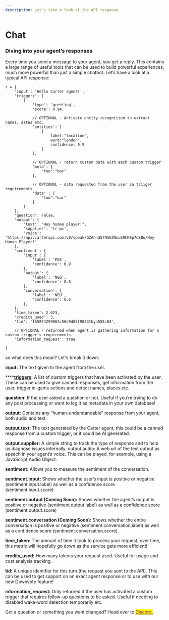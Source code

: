```yaml
---
description: Let's take a look at the API response
---
```


# Chat

### Diving into your agent’s responses

Every time you send a message to your agent, you get a reply. This contains a large range of useful tools that can be used to build powerful experiences, much more powerful than just a simple chatbot. Let’s have a look at a typical API response:

```
r = {
    'input': 'Hello Carter agent!',
    'triggers': [
        {
            'type': 'greeting', 
            'score': 0.94, 
            
            // OPTIONAL - Activate entity recognition to extract names, dates etc.
            'entities': [
                {
                    label:"location",
                    word:"london",
                    confidence: 0.9
                }
            ],
            
            // OPTIONAL - return custom data with each custom trigger
            'meta': {
                "foo":"bar"
            },
            
            // OPTIONAL - data requested from the user in triiger requirements
            'data' : {
                "foo":"bar"
            }
        }
    ],
    'question': False,
    'output': {
        'text': "Hey human player!",
        'supplier': 'tr-pc',
        'voice': 'https://api.carterapi.com/v0/speak/GZAnnd57N5GZNouS9hKEp7dSBu/Hey Human Player!'
    },
    'sentiment': {
        'input': { 
            'label': 'POS',
            'confidence': 0.9
        },
        'output': { 
            'label': 'NEG',
            'confidence': 0.8
        },
        'conversation': { 
            'label': 'NEU',
            'confidence': 0.6
        },
    },
    'time_taken': 2.023,
    'credits_used': 3,
    'tid': '165874259062c56d9d85f9033thya555c84',
    
    // OPTIONAL - returned when agent is gathering information for a custom trigger's requirements.
    'information_request': true
    
}
```

so what does this mean? Let's break it down:

**input:** The text given to the agent from the user.&#x20;

****[**triggers**](../agents/custom-triggers/)**:** A list of custom triggers that have been activated by the user. These can be used to give canned responses, get information from the user, trigger in-game actions and detect names, places etc.

**question:** If the user asked a question or not. Useful if you’re trying to do any post processing or want to log it as metadata in your own database!&#x20;

**output:** Contains any “human-understandable” response from your agent, both audio and text.&#x20;

**output.text:** The text generated by the Carter agent, this could be a canned response from a custom trigger, or it could be AI generated.&#x20;

**output.supplier:** A simple string to track the type of response and to help us diagnose issues internally. output.audio: A web url of the text output as speech in your agent’s voice. This can be played, for example, using a JavaScript Audio Object.&#x20;

**sentiment:** Allows you to measure the sentiment of the conversation.&#x20;

**sentiment.input:** Shows whether the user’s input is positive or negative (sentiment.input.label) as well as a confidence score (sentiment.input.score)&#x20;

**sentiment.output (Coming Soon):** Shows whether the agent’s output is positive or negative (sentiment.output.label) as well as a confidence score (sentiment.output.score)&#x20;

**sentiment.conversation (Coming Soon):** Shows whether the entire conversation is positive or negative (sentiment.conversation.label) as well as a confidence score (sentiment.conversation.score).&#x20;

**time\_taken:** The amount of time it took to process your request, over time, this metric will hopefully go down as the service gets more efficient!&#x20;

**credits\_used:** How many tokens your request used. Useful for usage and cost analysis tracking.&#x20;

**tid:** A unique identifier for this turn (the request you sent to the API). This can be used to get support on an exact agent response or to use with our new Downvote feature!

**information\_request:** Only returned if the user has activated a custom trigger that requires follow-up questions to be asked. Useful if needing to disabled wake-word detection temporarily etc.



Got a question or something you want changed? Head over to [<mark style="color:purple;">Discord.</mark>](https://discord.com/invite/YqWwCVU8UH)<mark style="color:purple;"></mark>
